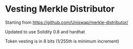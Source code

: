 # Vesting Merkle Distributor

Starting from https://github.com/Uniswap/merkle-distributor/

Updated to use Solidity 0.8 and hardhat

Token vesting is in 8 bits (1/255th is minimum increment)